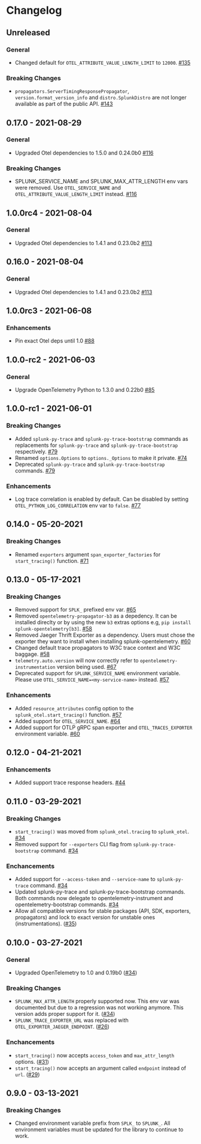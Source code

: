 # Changelog

## Unreleased

### General

- Changed default for `OTEL_ATTRIBUTE_VALUE_LENGTH_LIMIT` to `12000`.
  [#135](https://github.com/signalfx/splunk-otel-python/pull/135)

### Breaking Changes

- `propagators.ServerTimingResponsePropagator`, `version.format_version_info` and `distro.SplunkDistro`
  are not longer available as part of the public API.
  [#143](https://github.com/signalfx/splunk-otel-python/pull/143)

## 0.17.0 - 2021-08-29

### General

- Upgraded Otel dependencies to 1.5.0 and 0.24.0b0
  [#116](https://github.com/signalfx/splunk-otel-python/pull/116)

### Breaking Changes

- SPLUNK_SERVICE_NAME and SPLUNK_MAX_ATTR_LENGTH env vars were removed.
  Use `OTEL_SERVICE_NAME` and `OTEL_ATTRIBUTE_VALUE_LENGTH_LIMIT` instead.
  [#116](https://github.com/signalfx/splunk-otel-python/pull/116)

## 1.0.0rc4 - 2021-08-04

### General

- Upgraded Otel dependencies to 1.4.1 and 0.23.0b2
  [#113](https://github.com/signalfx/splunk-otel-python/pull/113)

## 0.16.0 - 2021-08-04

### General

- Upgraded Otel dependencies to 1.4.1 and 0.23.0b2
  [#113](https://github.com/signalfx/splunk-otel-python/pull/113)

## 1.0.0rc3 - 2021-06-08

### Enhancements

- Pin exact Otel deps until 1.0
  [#88](https://github.com/signalfx/splunk-otel-python/pull/88)

## 1.0.0-rc2 - 2021-06-03

### General

- Upgrade OpenTelemetry Python to 1.3.0 and 0.22b0
  [#85](https://github.com/signalfx/splunk-otel-python/pull/85)

## 1.0.0-rc1 - 2021-06-01

### Breaking Changes

- Added `splunk-py-trace` and `splunk-py-trace-bootstrap` commands as replacements for `splunk-py-trace` and `splunk-py-trace-bootstrap` respectively.
  [#79](https://github.com/signalfx/splunk-otel-python/pull/79)
- Renamed `options.Options` to `options._Options` to make it private.
  [#74](https://github.com/signalfx/splunk-otel-python/pull/74)
- Deprecated `splunk-py-trace` and `splunk-py-trace-bootstrap` commands.
  [#79](https://github.com/signalfx/splunk-otel-python/pull/79)

### Enhancements

- Log trace correlation is enabled by default. Can be disabled by setting
  `OTEL_PYTHON_LOG_CORRELATION` env var to `false`.
  [#77](https://github.com/signalfx/splunk-otel-python/pull/77)

## 0.14.0 - 05-20-2021

### Breaking Changes

- Renamed `exporters` argument `span_exporter_factories` for `start_tracing()` function.
  [#71](https://github.com/signalfx/splunk-otel-python/pull/71)

## 0.13.0 - 05-17-2021

### Breaking Changes

- Removed support for `SPLK_` prefixed env var. 
  [#65](https://github.com/signalfx/splunk-otel-python/pull/65)
- Removed `opentelemetry-propagator-b3` as a depedency. It can be installed direclty or by using
  the new `b3` extras options e.g, `pip install splunk-opentelemetry[b3]`.
  [#58](https://github.com/signalfx/splunk-otel-python/pull/58)
- Removed Jaeger Thrift Exporter as a dependency. Users must chose the exporter they want to install
  when installing splunk-opentelemetry.
  [#60](https://github.com/signalfx/splunk-otel-python/pull/60)
- Changed default trace propagators to W3C trace context and W3C baggage.
  [#58](https://github.com/signalfx/splunk-otel-python/pull/58)
- `telemetry.auto.version` will now correctly refer to `opentelemetry-instrumentation` version being used.
  [#67](https://github.com/signalfx/splunk-otel-python/pull/67)
- Deprecated support for `SPLUNK_SERVICE_NAME` environment variable.
  Please use `OTEL_SERVICE_NAME=<my-service-name>` instead.
  [#57](https://github.com/signalfx/splunk-otel-python/pull/57)

### Enhancements

- Added `resource_attributes` config option to the `splunk_otel.start_tracing()` function.
  [#57](https://github.com/signalfx/splunk-otel-python/pull/57)
- Added support for `OTEL_SERVICE_NAME`.
  [#64](https://github.com/signalfx/splunk-otel-python/pull/64)
- Added support for OTLP gRPC span exporter and `OTEL_TRACES_EXPORTER` environment variable.
  [#60](https://github.com/signalfx/splunk-otel-python/pull/60)

## 0.12.0 - 04-21-2021

### Enhancements

- Added support trace response headers.
  [#44](https://github.com/signalfx/splunk-otel-python/pull/44)

## 0.11.0 - 03-29-2021

### Breaking Changes

- `start_tracing()` was moved from `splunk_otel.tracing` to `splunk_otel`.
  [#34](https://github.com/signalfx/splunk-otel-python/pull/34)
- Removed support for `--exporters` CLI flag from `splunk-py-trace-bootstrap` command.
  [#34](https://github.com/signalfx/splunk-otel-python/pull/34)

### Enchancements

- Added support for `--access-token` and `--service-name` to `splunk-py-trace` command.
  [#34](https://github.com/signalfx/splunk-otel-python/pull/34)
- Updated splunk-py-trace and splunk-py-trace-bootstrap commands.
  Both commands now delegate to opentelemetry-instrument and opentelemetry-bootstrap commands.
  [#34](https://github.com/signalfx/splunk-otel-python/pull/34)
- Allow all compatible versions for stable packages (API, SDK, exporters, propagators)
  and lock to exact version for unstable ones (instrumentations).
  ([#35](https://github.com/signalfx/splunk-otel-python/pull/35))

## 0.10.0 - 03-27-2021

### General

- Upgraded OpenTelemetry to 1.0 and 0.19b0
  ([#34](https://github.com/signalfx/splunk-otel-python/pull/34))

### Breaking Changes

- `SPLUNK_MAX_ATTR_LENGTH` properly supported now. This env var was documented
  but due to a regression was not working anymore. This version adds proper
  support for it.
  ([#34](https://github.com/signalfx/splunk-otel-python/pull/34))
- `SPLUNK_TRACE_EXPORTER_URL` was replaced with `OTEL_EXPORTER_JAEGER_ENDPOINT`.
  ([#26](https://github.com/signalfx/splunk-otel-python/pull/26))

### Enchancements
- `start_tracing()` now accepts `access_token` and `max_attr_length` options.
  ([#31](https://github.com/signalfx/splunk-otel-python/pull/31))
- `start_tracing()` now accepts an argument called `endpoint` instead of `url`.
  ([#29](https://github.com/signalfx/splunk-otel-python/pull/29))

## 0.9.0 - 03-13-2021

### Breaking Changes

- Changed environment variable prefix from `SPLK_` to `SPLUNK_`. All environment
  variables must be updated for the library to continue to work.
